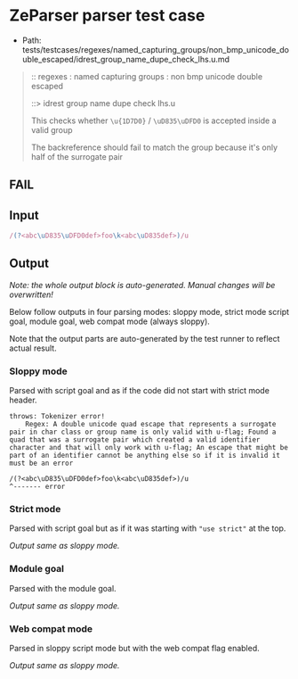 # ZeParser parser test case

- Path: tests/testcases/regexes/named_capturing_groups/non_bmp_unicode_double_escaped/idrest_group_name_dupe_check_lhs.u.md

> :: regexes : named capturing groups : non bmp unicode double escaped
>
> ::> idrest group name dupe check lhs.u
>
> This checks whether `\u{1D7D0}` / `\uD835\uDFD0` is accepted inside a valid group
>
> The backreference should fail to match the group because it's only half of the surrogate pair

## FAIL

## Input

`````js
/(?<abc\uD835\uDFD0def>foo\k<abc\uD835def>)/u
`````

## Output

_Note: the whole output block is auto-generated. Manual changes will be overwritten!_

Below follow outputs in four parsing modes: sloppy mode, strict mode script goal, module goal, web compat mode (always sloppy).

Note that the output parts are auto-generated by the test runner to reflect actual result.

### Sloppy mode

Parsed with script goal and as if the code did not start with strict mode header.

`````
throws: Tokenizer error!
    Regex: A double unicode quad escape that represents a surrogate pair in char class or group name is only valid with u-flag; Found a quad that was a surrogate pair which created a valid identifier character and that will only work with u-flag; An escape that might be part of an identifier cannot be anything else so if it is invalid it must be an error

/(?<abc\uD835\uDFD0def>foo\k<abc\uD835def>)/u
^------- error
`````

### Strict mode

Parsed with script goal but as if it was starting with `"use strict"` at the top.

_Output same as sloppy mode._

### Module goal

Parsed with the module goal.

_Output same as sloppy mode._

### Web compat mode

Parsed in sloppy script mode but with the web compat flag enabled.

_Output same as sloppy mode._
